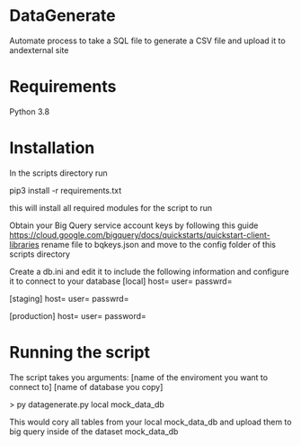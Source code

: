 # DataGenerate
Automate process to take a SQL file to generate a CSV file and upload it to andexternal site 
# Requirements
Python 3.8
# Installation
In the scripts directory run

pip3 install -r requirements.txt

this will install all required modules for the script to run

Obtain your Big Query service account keys by following this guide
https://cloud.google.com/bigquery/docs/quickstarts/quickstart-client-libraries
rename file to bqkeys.json and move to the config folder of this scripts directory

Create a db.ini and edit it to include the following information and configure it to connect to your database
\[local\]
host=
user=
passwrd=

\[staging\]
host=
user=
passwrd=

\[production\]
host=
user=
password=
# Running the script
The script takes you arguments: \[name of the enviroment you want to connect to\] \[name of database you copy\]

\> py datagenerate.py local mock_data_db

This would cory all tables from your local mock_data_db and upload them to big query inside of the dataset mock_data_db